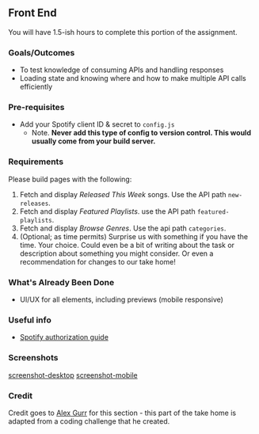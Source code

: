 ## Front End

You will have 1.5-ish hours to complete this portion of the assignment. 

### Goals/Outcomes

- To test knowledge of consuming APIs and handling responses
- Loading state and knowing where and how to make multiple API calls efficiently

### Pre-requisites

- Add your Spotify client ID & secret to `config.js`
  - Note. **Never add this type of config to version control. This would usually come from your build server.**

### Requirements

Please build pages with the following:

1. Fetch and display *Released This Week* songs. Use the API path `new-releases`.
2. Fetch and display *Featured Playlists*. use the API path `featured-playlists`.
3. Fetch and display *Browse Genres*. Use the api path `categories`.
4. (Optional; as time permits) Surprise us with something if you have the time. Your choice. Could even be a bit of writing about the task or description about something you might consider. Or even a recommendation for changes to our take home!

### What's Already Been Done

- UI/UX for all elements, including previews (mobile responsive)

### Useful info

- [Spotify authorization guide](https://developer.spotify.com/documentation/general/guides/authorization-guide/)

### Screenshots

[screenshot-desktop](https://puu.sh/GwPLE/3be580156a.png)
[screenshot-mobile](https://puu.sh/GwPLS/0bcb566d23.png)

### Credit

Credit goes to [Alex Gurr](https://www.alexgurr.com/) for this section - this part of the take home is adapted from a coding challenge that he created.